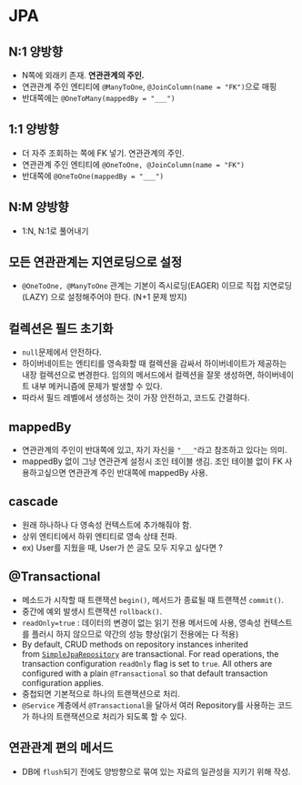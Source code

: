 # JPA

## N:1 양방향
- N쪽에 외래키 존재. **연관관계의 주인.**
- 연관관계 주인 엔티티에 `@ManyToOne`, `@JoinColumn(name = "FK")`으로 매핑
- 반대쪽에는 `@OneToMany(mappedBy = "___")`

## 1:1 양방향
- 더 자주 조회하는 쪽에 FK 넣기. 연관관계의 주인.
- 연관관계 주인 엔티티에 `@OneToOne, @JoinColumn(name = "FK")`
- 반대쪽에 `@OneToOne(mappedBy = "___")`

## N:M 양방향
- 1:N, N:1로 풀어내기

## 모든 연관관계는 지연로딩으로 설정
- `@OneToOne, @ManyToOne` 관계는 기본이 즉시로딩(EAGER) 이므로 직접 지연로딩(LAZY) 으로 설정해주어야 한다. (N+1 문제 방지)

## 컬렉션은 필드 초기화
- `null`문제에서 안전하다.
- 하이버네이트는 엔티티를 영속화할 때 컬렉션을 감싸서 하이버네이트가 제공하는 내장 컬렉션으로 변경한다. 임의의 메서드에서 컬렉션을 잘못 생성하면, 하이버네이트 내부 메커니즘에 문제가 발생할 수 있다. 
- 따라서 필드 레벨에서 생성하는 것이 가장 안전하고, 코드도 간결하다. 

## mappedBy
- 연관관계의 주인이 반대쪽에 있고, 자기 자신을 `"___"`라고 참조하고 있다는 의미.
- mappedBy 없이 그냥 연관관계 설정시 조인 테이블 생김. 조인 테이블 없이 FK 사용하고싶으면 연관관계 주인 반대쪽에 mappedBy 사용.

## cascade
- 원래 하나하나 다 영속성 컨텍스트에 추가해줘야 함.
- 상위 엔티티에서 하위 엔티티로 영속 상태 전파.
- ex) User를 지웠을 때, User가 쓴 글도 모두 지우고 싶다면 ?

## @Transactional
- 메소드가 시작할 때 트랜잭션 `begin()`, 메서드가 종료될 때 트랜잭션 `commit()`.
- 중간에 예외 발생시 트랜잭션 `rollback()`.
- `readOnly=true` : 데이터의 변경이 없는 읽기 전용 메서드에 사용, 영속성 컨텍스트를 플러시 하지 않으므로 약간의 성능 향상(읽기 전용에는 다 적용)
- By default, CRUD methods on repository instances inherited from [`SimpleJpaRepository`](https://docs.spring.io/spring-data/data-jpa/docs/current/api/org/springframework/data/jpa/repository/support/SimpleJpaRepository.html) are transactional. For read operations, the transaction configuration `readOnly` flag is set to `true`. All others are configured with a plain `@Transactional` so that default transaction configuration applies.
- 중첩되면 기본적으로 하나의 트랜잭션으로 처리.
- `@Service` 계층에서 `@Transactional`을 달아서 여러 Repository를 사용하는 코드가 하나의 트랜잭션으로 처리가 되도록 할 수 있다.

## 연관관계 편의 메서드
- DB에 `flush`되기 전에도 양방향으로 묶여 있는 자료의 일관성을 지키기 위해 작성.